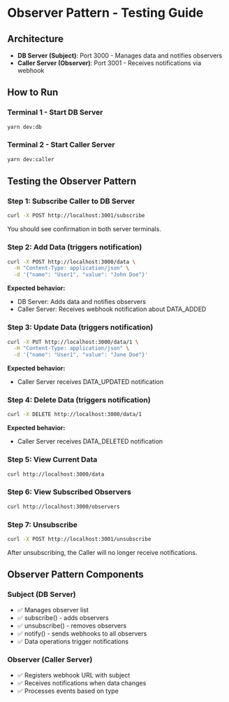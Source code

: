 # Observer Pattern - Testing Guide

## Architecture

- **DB Server (Subject)**: Port 3000 - Manages data and notifies observers
- **Caller Server (Observer)**: Port 3001 - Receives notifications via webhook

## How to Run

### Terminal 1 - Start DB Server
```bash
yarn dev:db
```

### Terminal 2 - Start Caller Server
```bash
yarn dev:caller
```

## Testing the Observer Pattern

### Step 1: Subscribe Caller to DB Server

```bash
curl -X POST http://localhost:3001/subscribe
```

You should see confirmation in both server terminals.

### Step 2: Add Data (triggers notification)

```bash
curl -X POST http://localhost:3000/data \
  -H "Content-Type: application/json" \
  -d '{"name": "User1", "value": "John Doe"}'
```

**Expected behavior:**
- DB Server: Adds data and notifies observers
- Caller Server: Receives webhook notification about DATA_ADDED

### Step 3: Update Data (triggers notification)

```bash
curl -X PUT http://localhost:3000/data/1 \
  -H "Content-Type: application/json" \
  -d '{"name": "User1", "value": "Jane Doe"}'
```

**Expected behavior:**
- Caller Server receives DATA_UPDATED notification

### Step 4: Delete Data (triggers notification)

```bash
curl -X DELETE http://localhost:3000/data/1
```

**Expected behavior:**
- Caller Server receives DATA_DELETED notification

### Step 5: View Current Data

```bash
curl http://localhost:3000/data
```

### Step 6: View Subscribed Observers

```bash
curl http://localhost:3000/observers
```

### Step 7: Unsubscribe

```bash
curl -X POST http://localhost:3001/unsubscribe
```

After unsubscribing, the Caller will no longer receive notifications.

## Observer Pattern Components

### Subject (DB Server)
- ✅ Manages observer list
- ✅ subscribe() - adds observers
- ✅ unsubscribe() - removes observers
- ✅ notify() - sends webhooks to all observers
- ✅ Data operations trigger notifications

### Observer (Caller Server)
- ✅ Registers webhook URL with subject
- ✅ Receives notifications when data changes
- ✅ Processes events based on type
